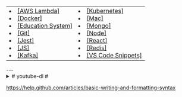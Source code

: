 <table>
  <tr>
    <td>
      <li><a href="/examples/aws-lambda.md">[AWS Lambda]</a></li>
      <li><a href="/examples/docker.md">[Docker]</a></li>
      <li><a href="/examples/education-system.md">[Education System]</a></li>
      <li><a href="/examples/git.md">[Git]</a></li>
      <li><a href="/examples/jest.md">[Jest]</a></li>
      <li><a href="/examples/js.md">[JS]</a></li>
      <li><a href="/examples/kafka.md">[Kafka]</a></li>
    </td>
    <td>
      <li><a href="/examples/kubernetes.md">[Kubernetes]</a></li>
      <li><a href="/examples/mac.md">[Mac]</a></li>
      <li><a href="/examples/mongo.md">[Mongo]</a></li>
      <li><a href="/examples/node.md">[Node]</a></li>
      <li><a href="/examples/react.md">[React]</a></li>
      <li><a href="/examples/redis.md">[Redis]</a></li>
      <li><a href="/examples/custom.code-snippets.json">[VS Code Snippets]</a></li>
    </td>
  </tr>
</table>
---

<details><summary># youtube-dl #</summary>

youtube-dl --config-location .  
youtube-dl -o '~/Downloads/%(title)s.%(ext)s' --prefer-ffmpeg https://m.twitch.tv/videos/327690336

```
# youtube-dl.conf
-u mikecostea@gmail.com
-p Mikecostea1
-i
-c
--no-warnings
--console-title
--batch-file='batch-file.txt'
-o '%(playlist_title)s/%(playlist_index)s-%(title)s.%(ext)s'
-f 'best[tbr<=1000]/worst[[height>=720]]/best[[height<720]]'

# batch-file.txt
https://learning.oreilly.com/videos/distributed-systems-in/9781491924914
https://www.oreilly.com/videos/distributed-systems-in/9781491924914
```

Udeler: https://github.com/FaisalUmair/udemy-downloader-gui

</details>
  
https://help.github.com/articles/basic-writing-and-formatting-syntax
